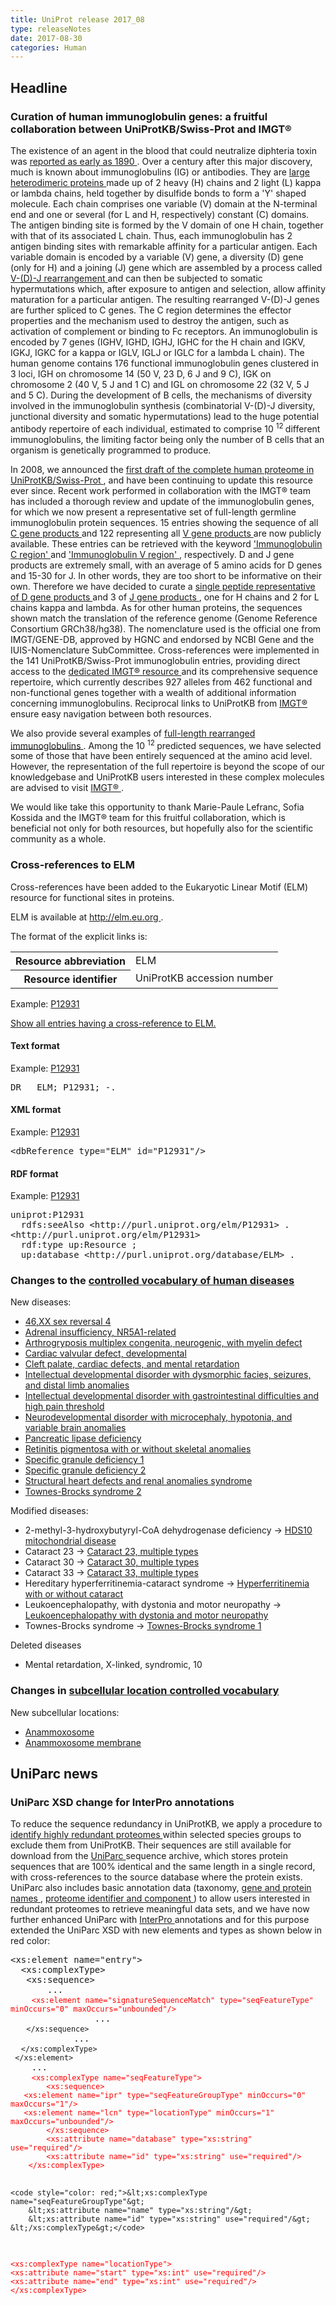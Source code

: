 ```yaml
---
title: UniProt release 2017_08
type: releaseNotes
date: 2017-08-30
categories: Human
---
```


<h2 id="Headline">
 Headline
</h2>
<h3 id="Curation_of_human_immunoglobulin_genes__a_fruitful_collaboration_between_UniProtKB_Swiss_Prot_and_IMGT__174_">
 Curation of human immunoglobulin genes: a fruitful collaboration between UniProtKB/Swiss-Prot and IMGT®
</h3>
<p>
 The existence of an agent in the blood that could neutralize diphteria toxin was
 <a href="https://www.ncbi.nlm.nih.gov/pubmed/1749380">
  reported as early as 1890
 </a>
. Over a century after this major discovery, much is known about immunoglobulins (IG) or antibodies. They are
 <a href="https://www.ncbi.nlm.nih.gov/pubmed/20176268">
  large heterodimeric proteins
 </a>
 made up of 2 heavy (H) chains and 2 light (L) kappa or lambda chains, held together by disulfide bonds to form a 'Y' shaped molecule. Each chain comprises one variable (V) domain at the N-terminal end and one or several (for L and H, respectively) constant (C) domains. The antigen binding site is formed by the V domain of one H chain, together with that of its associated L chain. Thus, each immunoglobulin has 2 antigen binding sites with remarkable affinity for a particular antigen. Each variable domain is encoded by a variable (V) gene, a diversity (D) gene (only for H) and a joining (J) gene which are assembled by a process called
 <a href="https://www.ncbi.nlm.nih.gov/pubmed/24600447">
  V-(D)-J rearrangement
 </a>
 and can then be subjected to somatic hypermutations which, after exposure to antigen and selection, allow affinity maturation for a particular antigen. The resulting rearranged V-(D)-J genes are further spliced to C genes. The C region determines the effector properties and the mechanism used to destroy the antigen, such as activation of complement or binding to Fc receptors. An immunoglobulin is encoded by 7 genes (IGHV, IGHD, IGHJ, IGHC for the H chain and IGKV, IGKJ, IGKC for a kappa or IGLV, IGLJ or IGLC for a lambda L chain). The human genome contains 176 functional immunoglobulin genes clustered in 3 loci, IGH on chromosome 14 (50 V, 23 D, 6 J and 9 C), IGK on chromosome 2 (40 V, 5 J and 1 C) and IGL on chromosome 22 (32 V, 5 J and 5 C). During the development of B cells, the mechanisms of diversity involved in the immunoglobulin synthesis (combinatorial V-(D)-J diversity, junctional diversity and somatic hypermutations) lead to the huge potential antibody repertoire of each individual, estimated to comprise 10
 <sup>
  12
 </sup>
 different immunoglobulins, the limiting factor being only the number of B cells that an organism is genetically programmed to produce.
</p>
<p>
 In 2008, we announced the
 <a href="http://www.uniprot.org/release-notes/2008-09-02-release">
  first draft of the complete human proteome in UniProtKB/Swiss-Prot
 </a>
, and have been continuing to update this resource ever since. Recent work performed in collaboration with the IMGT® team has included a thorough review and update of the immunoglobulin genes, for which we now present a representative set of full-length germline immunoglobulin protein sequences. 15 entries showing the sequence of all
 <a href="http://www.uniprot.org/uniprotkb?query=keyword:KW-0392+AND+keyword:KW-0181+AND+name:immunoglobulin+AND+organism_id:9606+AND+reviewed:true">
  C gene products
 </a>
 and 122 representing all
 <a href="http://www.uniprot.org/uniprotkb?query=keyword:KW-0394+AND+keyword:KW-0181+AND+name:immunoglobulin+AND+organism_id:9606+AND+reviewed:true">
  V gene products
 </a>
 are now publicly available. These entries can be retrieved with the keyword
 <a href="http://www.uniprot.org/keywords/KW-0392">
  'Immunoglobulin C region'
 </a>
 and
 <a href="http://www.uniprot.org/keywords/KW-0394">
  'Immunoglobulin V region'
 </a>
, respectively. D and J gene products are extremely small, with an average of 5 amino acids for D genes and 15-30 for J. In other words, they are too short to be informative on their own. Therefore we have decided to curate a
 <a href="http://www.uniprot.org/uniprotkb/P0DOY5">
  single peptide representative of D gene products
 </a>
 and 3 of
 <a href="http://www.uniprot.org/uniprotkb?query=accession:A0A0C4DH62+OR+accession:A0A0A0MT89+OR+accession:A0A0A0MT76">
  J gene products
 </a>
, one for H chains and 2 for L chains kappa and lambda. As for other human proteins, the sequences shown match the translation of the reference genome (Genome Reference Consortium GRCh38/hg38). The nomenclature used is the official one from IMGT/GENE-DB, approved by HGNC and endorsed by NCBI Gene and the IUIS-Nomenclature SubCommittee. Cross-references were implemented in the 141 UniProtKB/Swiss-Prot immunoglobulin entries, providing direct access to the
 <a href="https://www.ncbi.nlm.nih.gov/pubmed/25378316">
  dedicated IMGT® resource
 </a>
 and its comprehensive sequence repertoire, which currently describes 927 alleles from 462 functional and non-functional genes together with a wealth of additional information concerning immunoglobulins. Reciprocal links to UniProtKB from
 <a href="http://www.imgt.org">
  IMGT®
 </a>
 ensure easy navigation between both resources.
</p>
<p>
 We also provide several examples of
 <a href="http://www.uniprot.org/uniprotkb?query=(keyword:KW-0392+AND+reviewed:true+AND+organism_id:9606)+NOT+keyword:KW-0181">
  full-length rearranged immunoglobulins
 </a>
. Among the 10
 <sup>
  12
 </sup>
 predicted sequences, we have selected some of those that have been entirely sequenced at the amino acid level. However, the representation of the full repertoire is beyond the scope of our knowledgebase and UniProtKB users interested in these complex molecules are advised to visit
 <a href="http://www.imgt.org">
  IMGT®
 </a>
 .
</p>
<p>
 We would like take this opportunity to thank Marie-Paule Lefranc, Sofia Kossida and the IMGT® team for this fruitful collaboration, which is beneficial not only for both resources, but hopefully also for the scientific community as a whole.
</p>
<h3 id="Cross_references_to_ELM">
 Cross-references to ELM
</h3>
<p>
 Cross-references have been added to the Eukaryotic Linear Motif (ELM) resource for functional sites in proteins.
</p>
<p>
 ELM is available at
 <a href="http://elm.eu.org">
  http://elm.eu.org
 </a>
 .
</p>
<p>
 The format of the explicit links is:
</p>
<table>
 <tr>
  <th>
   Resource abbreviation
  </th>
  <td>
   ELM
  </td>
 </tr>
 <tr>
  <th>
   Resource identifier
  </th>
  <td>
   UniProtKB accession number
  </td>
 </tr>
</table>
<p>
 Example:
 <a href="http://www.uniprot.org/uniprotkb/P12931#cross_references">
  P12931
 </a>
</p>
<p>
 <a href="http://www.uniprot.org/uniprotkb?query=database:elm&amp;sort=score">
  Show all entries having a cross-reference to ELM.
 </a>
</p>
<h4 id="Text_format">
 Text format
</h4>
<p>
 Example:
 <a href="http://www.uniprot.org/uniprotkb/P12931.txt">
  P12931
 </a>
</p>
<pre>DR   ELM; P12931; -.
</pre>
<h4 id="XML_format">
 XML format
</h4>
<p>
 Example:
 <a href="http://www.uniprot.org/uniprotkb/P12931.xml">
  P12931
 </a>
</p>
<pre>&lt;dbReference type="ELM" id="P12931"/&gt;
</pre>
<h4 id="RDF_format">
 RDF format
</h4>
<p>
 Example:
 <a href="http://www.uniprot.org/uniprotkb/P12931.ttl">
  P12931
 </a>
</p>
<pre>uniprot:P12931
  rdfs:seeAlso &lt;http://purl.uniprot.org/elm/P12931&gt; .
&lt;http://purl.uniprot.org/elm/P12931&gt;
  rdf:type up:Resource ;
  up:database &lt;http://purl.uniprot.org/database/ELM&gt; .
</pre>
<h3 id="Changes_to_the__a_href___docs_humdisease__controlled_vocabulary_of_human_diseases__a_">
 Changes to the
 <a href="https://ftp.uniprot.org/pub/databases/uniprot/current_release/knowledgebase/complete/docs/humdisease">
  controlled vocabulary of human diseases
 </a>
</h3>
<p>
 New diseases:
</p>
<ul>
 <li>
  <a href="http://www.uniprot.org/diseases/DI-05002">
   46,XX sex reversal 4
  </a>
 </li>
 <li>
  <a href="http://www.uniprot.org/diseases/DI-05003">
   Adrenal insufficiency, NR5A1-related
  </a>
 </li>
 <li>
  <a href="http://www.uniprot.org/diseases/DI-04998">
   Arthrogryposis multiplex congenita, neurogenic, with myelin defect
  </a>
 </li>
 <li>
  <a href="http://www.uniprot.org/diseases/DI-05005">
   Cardiac valvular defect, developmental
  </a>
 </li>
 <li>
  <a href="http://www.uniprot.org/diseases/DI-05007">
   Cleft palate, cardiac defects, and mental retardation
  </a>
 </li>
 <li>
  <a href="http://www.uniprot.org/diseases/DI-04997">
   Intellectual developmental disorder with dysmorphic facies, seizures, and distal limb anomalies
  </a>
 </li>
 <li>
  <a href="http://www.uniprot.org/diseases/DI-04996">
   Intellectual developmental disorder with gastrointestinal difficulties and high pain threshold
  </a>
 </li>
 <li>
  <a href="http://www.uniprot.org/diseases/DI-05004">
   Neurodevelopmental disorder with microcephaly, hypotonia, and variable brain anomalies
  </a>
 </li>
 <li>
  <a href="http://www.uniprot.org/diseases/DI-05008">
   Pancreatic lipase deficiency
  </a>
 </li>
 <li>
  <a href="http://www.uniprot.org/diseases/DI-05006">
   Retinitis pigmentosa with or without skeletal anomalies
  </a>
 </li>
 <li>
  <a href="http://www.uniprot.org/diseases/DI-04999">
   Specific granule deficiency 1
  </a>
 </li>
 <li>
  <a href="http://www.uniprot.org/diseases/DI-05000">
   Specific granule deficiency 2
  </a>
 </li>
 <li>
  <a href="http://www.uniprot.org/diseases/DI-05001">
   Structural heart defects and renal anomalies syndrome
  </a>
 </li>
 <li>
  <a href="http://www.uniprot.org/diseases/DI-04995">
   Townes-Brocks syndrome 2
  </a>
 </li>
</ul>
<p>
 Modified diseases:
</p>
<ul>
 <li>
  2-methyl-3-hydroxybutyryl-CoA dehydrogenase deficiency -&gt;
  <a href="http://www.uniprot.org/diseases/DI-00001">
   HDS10 mitochondrial disease
  </a>
 </li>
 <li>
  Cataract 23 -&gt;
  <a href="http://www.uniprot.org/diseases/DI-01874">
   Cataract 23, multiple types
  </a>
 </li>
 <li>
  Cataract 30 -&gt;
  <a href="http://www.uniprot.org/diseases/DI-03825">
   Cataract 30, multiple types
  </a>
 </li>
 <li>
  Cataract 33 -&gt;
  <a href="http://www.uniprot.org/diseases/DI-01235">
   Cataract 33, multiple types
  </a>
 </li>
 <li>
  Hereditary hyperferritinemia-cataract syndrome -&gt;
  <a href="http://www.uniprot.org/diseases/DI-01718">
   Hyperferritinemia with or without cataract
  </a>
 </li>
 <li>
  Leukoencephalopathy, with dystonia and motor neuropathy -&gt;
  <a href="http://www.uniprot.org/diseases/DI-02987">
   Leukoencephalopathy with dystonia and motor neuropathy
  </a>
 </li>
 <li>
  Townes-Brocks syndrome -&gt;
  <a href="http://www.uniprot.org/diseases/DI-02376">
   Townes-Brocks syndrome 1
  </a>
 </li>
</ul>
<p>
 Deleted diseases
</p>
<ul>
 <li>
  Mental retardation, X-linked, syndromic, 10
 </li>
</ul>
<h3 id="Changes_in__a_href___docs_subcell__subcellular_location_controlled_vocabulary__a_">
 Changes in
 <a href="https://ftp.uniprot.org/pub/databases/uniprot/current_release/knowledgebase/complete/docs/subcell">
  subcellular location controlled vocabulary
 </a>
</h3>
<p>
 New subcellular locations:
</p>
<ul>
 <li>
  <a href="http://www.uniprot.org/locations/SL-0491">
   Anammoxosome
  </a>
 </li>
 <li>
  <a href="http://www.uniprot.org/locations/SL-0492">
   Anammoxosome membrane
  </a>
 </li>
</ul>
<h2 id="UniParc_news">
 UniParc news
</h2>
<h3 id="UniParc_XSD_change_for_InterPro_annotations">
 UniParc XSD change for InterPro annotations
</h3>
<p>
 To reduce the sequence redundancy in UniProtKB, we apply a procedure to
 <a href="http://www.uniprot.org/help/proteome_redundancy">
  identify highly redundant proteomes
 </a>
 within selected species groups to exclude them from UniProtKB. Their sequences are still available for download from the
 <a href="http://www.uniprot.org/uniparc">
  UniParc
 </a>
 sequence archive, which stores protein sequences that are 100% identical and the same length in a single record, with cross-references to the source database where the protein exists. UniParc also includes basic annotation data (taxonomy,
 <a href="http://www.uniprot.org/release-notes/2014-07-09-release">
  gene and protein names
 </a>
,
 <a href="http://www.uniprot.org/release-notes/2015-03-04-release">
  proteome identifier and component
 </a>
 ) to allow users interested in redundant proteomes to retrieve meaningful data sets, and we have now further enhanced UniParc with
 <a href="http://www.ebi.ac.uk/interpro/">
  InterPro
 </a>
 annotations and for this purpose extended the UniParc XSD with new elements and types as shown below in red color:
</p>
<pre>&lt;xs:element name="entry"&gt;
  &lt;xs:complexType&gt;
   &lt;xs:sequence&gt;
       ...
    <code style="color: red;">&lt;xs:element name="signatureSequenceMatch" type="seqFeatureType" minOccurs="0" maxOccurs="unbounded"/&gt;</code>
                ...
   <code>&lt;/xs:sequence&gt;</code>
            ...
  <code>&lt;/xs:complexType&gt;
 &lt;/xs:element&gt;</code>
    ...
    <code style="color: red;">&lt;xs:complexType name="seqFeatureType"&gt;
        &lt;xs:sequence&gt;
   &lt;xs:element name="ipr" type="seqFeatureGroupType" minOccurs="0" maxOccurs="1"/&gt;
   &lt;xs:element name="lcn" type="locationType" minOccurs="1" maxOccurs="unbounded"/&gt;
        &lt;/xs:sequence&gt;
        &lt;xs:attribute name="database" type="xs:string" use="required"/&gt;
        &lt;xs:attribute name="id" type="xs:string" use="required"/&gt;
    &lt;/xs:complexType&gt;</code>

    <code style="color: red;">&lt;xs:complexType name="seqFeatureGroupType"&gt;
        &lt;xs:attribute name="name" type="xs:string"/&gt;
        &lt;xs:attribute name="id" type="xs:string" use="required"/&gt;
    &lt;/xs:complexType&gt;</code>

<code style="color: red;">&lt;xs:complexType name="locationType"&gt;
&lt;xs:attribute name="start" type="xs:int" use="required"/&gt;
&lt;xs:attribute name="end" type="xs:int" use="required"/&gt;
&lt;/xs:complexType&gt;</code>

</pre>
